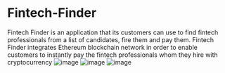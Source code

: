 # Fintech-Finder
Fintech Finder is an application that its customers can use to find fintech professionals from a list of candidates, fire them and pay them.
Fintech Finder integrates Ethereum blockchain network in order to enable customers to instantly pay the fintech professionals whom they hire with cryptocurrency
![image](https://user-images.githubusercontent.com/35645038/169264903-7be054df-cf1a-4f96-8ce1-7633b2371865.png)
![image](https://user-images.githubusercontent.com/35645038/169265123-a7b625bb-1291-4a59-b961-a0e1f0dc9313.png)
![image](https://user-images.githubusercontent.com/35645038/169265261-490de659-f586-4065-a2e9-e7b5676cfbaa.png)
